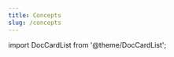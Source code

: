 ```yaml
---
title: Concepts
slug: /concepts
---
```


import DocCardList from '@theme/DocCardList';

<DocCardList />
